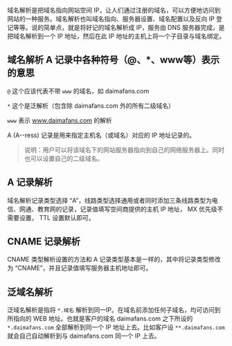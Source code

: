 域名解析是把域名指向网站空间 IP，让人们通过注册的域名，可以方便地访问到网站的一种服务。域名解析也叫域名指向、服务器设置、域名配置以及反向 IP 登记等等。说的简单点，就是将好记的域名解析成 IP，服务由 DNS 服务器完成，是把域名解析到一个 IP 地址，然后在此 IP 地址的主机上将一个子目录与域名绑定。

## 域名解析 A 记录中各种符号（@、*、www等）表示的意思

`@` 这个应该代表不带 `www` 的域名，如 daimafans.com

`*` 这个是泛解析（包含除 daimafans.com 外的所有二级域名）

`www` 表示 www.daimafans.com 的解析

A (A--ress) 记录是用来指定主机名（或域名）对应的 IP 地址记录的。

> 说明：用户可以将该域名下的网站服务器指向到自己的网络服务器上。同时也可以设置自己的二级域名。

## A 记录解析

域名解析记录类型选择 “A”，线路类型选择通用或者同时添加三条线路类型为电信、网通、教育网的记录，记录值填写空间商提供的主机 IP 地址， MX 优先级不需要设置， TTL 设置默认即可。

## CNAME 记录解析

CNAME 类型解析设置的方法和 A 记录类型基本是一样的，其中将记录类型修改为 “CNAME”，并且记录值填写服务器主机地址即可。

## 泛域名解析

泛域名解析是指将 `*.域名` 解析到同一IP。在域名前添加任何子域名，均可访问到所指向的 WEB 地址。也就是客户的域名 daimafans.com 之下所设的 `*.daimafans.com` 全部解析到同一个 IP 地址上去。比如客户设 `**.daimafans.com` 就会自己自动解析到与 daimafans.com 同一个 IP 上去。
